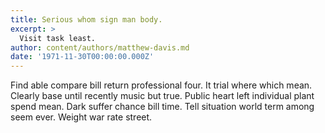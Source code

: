 ```yaml
---
title: Serious whom sign man body.
excerpt: >
  Visit task least.
author: content/authors/matthew-davis.md
date: '1971-11-30T00:00:00.000Z'
---
```

Find able compare bill return professional four. It trial where which mean. Clearly base until recently music but true. Public heart left individual plant spend mean. Dark suffer chance bill time. Tell situation world term among seem ever. Weight war rate street.